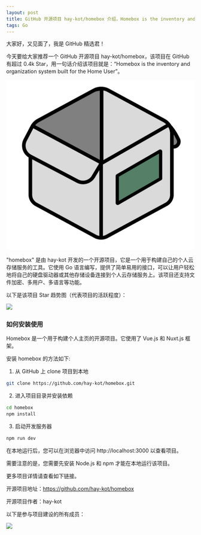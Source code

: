 ```yaml
---
layout: post
title: GitHub 开源项目 hay-kot/homebox 介绍，Homebox is the inventory and organization system built for the Home User
tags: Go
---
```


大家好，又见面了，我是 GitHub 精选君！

今天要给大家推荐一个 GitHub 开源项目 hay-kot/homebox，该项目在 GitHub 有超过 0.4k Star，用一句话介绍该项目就是：“Homebox is the inventory and organization system built for the Home User”。

![](https://raw.githubusercontent.com/hay-kot/homebox/master//docs/docs/assets/img/lilbox.svg)

"homebox" 是由 hay-kot 开发的一个开源项目，它是一个用于构建自己的个人云存储服务的工具。它使用 Go 语言编写，提供了简单易用的接口，可以让用户轻松地将自己的硬盘驱动器或其他存储设备连接到个人云存储服务上。该项目还支持文件加密、多用户、多语言等功能。


以下是该项目 Star 趋势图（代表项目的活跃程度）：

![](https://api.star-history.com/svg?repos=hay-kot/homebox&type=Timeline)

### 如何安装使用

Homebox 是一个用于构建个人主页的开源项目。它使用了 Vue.js 和 Nuxt.js 框架。

安装 homebox 的方法如下:

1. 从 GitHub 上 clone 项目到本地

```bash
git clone https://github.com/hay-kot/homebox.git
```

2. 进入项目目录并安装依赖

```bash
cd homebox
npm install
```

3. 启动开发服务器

```bash
npm run dev
```

在本地运行后，您可以在浏览器中访问 http://localhost:3000 以查看项目。

需要注意的是，您需要先安装 Node.js 和 npm 才能在本地运行该项目。


更多项目详情请查看如下链接。

开源项目地址：https://github.com/hay-kot/homebox 

开源项目作者：hay-kot

以下是参与项目建设的所有成员：

![](https://contrib.rocks/image?repo=hay-kot/homebox)

